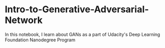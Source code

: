 # Intro-to-Generative-Adversarial-Network
In this notebook, I learn about GANs as a part of Udacity's Deep Learning Foundation Nanodegree Program
